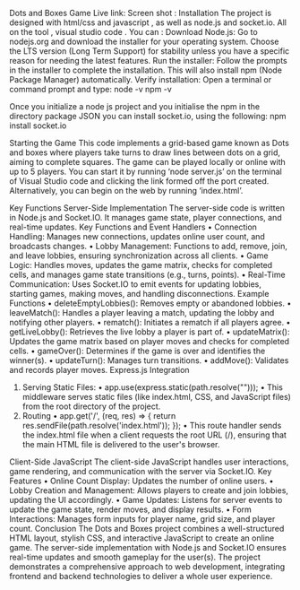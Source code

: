 Dots and Boxes Game
Live link:
Screen shot :
Installation
The project is designed with html/css and javascript , as well as node.js and socket.io. 
All on the tool , visual studio code . 
You can : 
Download Node.js: Go to nodejs.org and download the installer for your operating system. Choose the LTS version (Long Term Support) for stability unless you have a specific reason for needing the latest features. 
Run the installer: Follow the prompts in the installer to complete the installation. This will also install npm (Node Package Manager) automatically.
Verify installation: Open a terminal or command prompt and type:
node -v
npm -v

Once you initialize a node js project and you initialise the npm in the directory package JSON you can install socket.io, using the following: npm install socket.io

Starting the Game
This code implements a grid-based game known as Dots and boxes where players take turns to draw lines between dots on a grid, aiming to complete squares. The game can be played locally or online with up to 5 players. 
You can start it by running ‘node server.js’ on the terminal of Visual Studio code and clicking the link formed off the port created. Alternatively, you can begin on the web by running ‘index.html’.




Key Functions
Server-Side Implementation
The server-side code is written in Node.js and Socket.IO. It manages game state, player connections, and real-time updates.
Key Functions and Event Handlers
•	Connection Handling: Manages new connections, updates online user count, and broadcasts changes.
•	Lobby Management: Functions to add, remove, join, and leave lobbies, ensuring synchronization across all clients.
•	Game Logic: Handles moves, updates the game matrix, checks for completed cells, and manages game state transitions (e.g., turns, points).
•	Real-Time Communication: Uses Socket.IO to emit events for updating lobbies, starting games, making moves, and handling disconnections.
Example Functions
•	deleteEmptyLobbies(): Removes empty or abandoned lobbies.
•	leaveMatch(): Handles a player leaving a match, updating the lobby and notifying other players.
•	rematch(): Initiates a rematch if all players agree.
•	getLiveLobby(): Retrieves the live lobby a player is part of.
•	updateMatrix(): Updates the game matrix based on player moves and checks for completed cells.
•	gameOver(): Determines if the game is over and identifies the winner(s).
•	updateTurn(): Manages turn transitions.
•	addMove(): Validates and records player moves.
Express.js Integration
1.	Serving Static Files:
•	app.use(express.static(path.resolve("")));
•	This middleware serves static files (like index.html, CSS, and JavaScript files) from the root directory of the project.
2.	Routing
•	app.get('/', (req, res) => {
  return res.sendFile(path.resolve('index.html'));
});
•	This route handler sends the index.html file when a client requests the root URL (/), ensuring that the main HTML file is delivered to the user's browser.

Client-Side JavaScript
The client-side JavaScript handles user interactions, game rendering, and communication with the server via Socket.IO.
Key Features
•	Online Count Display: Updates the number of online users.
•	Lobby Creation and Management: Allows players to create and join lobbies, updating the UI accordingly.
•	Game Updates: Listens for server events to update the game state, render moves, and display results.
•	Form Interactions: Manages form inputs for player name, grid size, and player count.
Conclusion
The Dots and Boxes project combines a well-structured HTML layout, stylish CSS, and interactive JavaScript to create an online game. The server-side implementation with Node.js and Socket.IO ensures real-time updates and smooth gameplay for the user(s). The project demonstrates a comprehensive approach to web development, integrating frontend and backend technologies to deliver a whole user experience.

